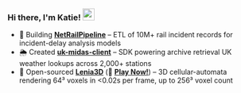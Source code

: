 ### Hi there, I'm Katie! <img src="https://raw.githubusercontent.com/MartinHeinz/MartinHeinz/master/wave.gif" width="24px">

- 🚄 Building [**NetRailPipeline**](…) – ETL of 10M+ rail incident records for incident-delay analysis models 
- 🌦️ Created [**uk-midas-client**](…) – SDK powering archive retrieval UK weather lookups across 2,000+ stations  
- 🧬 Open-sourced [**Lenia3D**](…) (🚀 **[Play Now!](https://katielocks.github.io/Projects/Lenia3D/)**) – 3D cellular-automata rendering 64³ voxels in <0.02s per frame, up to 256³ voxel count
